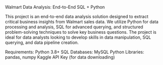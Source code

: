 Walmart Data Analysis: End-to-End SQL + Python

This project is an end-to-end data analysis solution designed to extract critical business insights from Walmart sales data. We utilize Python for data processing and analysis, SQL for advanced querying, and structured problem-solving techniques to solve key business questions. The project is ideal for data analysts looking to develop skills in data manipulation, SQL querying, and data pipeline creation.

Requirements:
Python 3.8+
SQL Databases: MySQL
Python Libraries:
pandas, numpy
Kaggle API Key (for data downloading)

